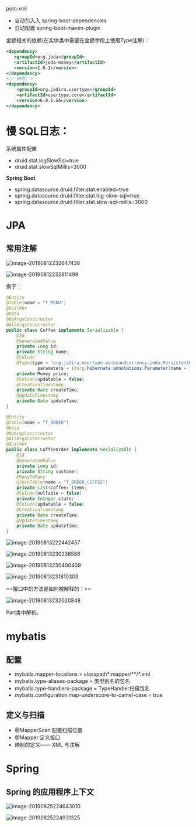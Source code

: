 pom.xml

- 自动引⼊入 spring-boot-dependencies
- 自动配置 spring-boot-maven-plugin

金额相关的依赖(在实体类中需要在金额字段上使用Type注解)：

```xml
<dependency>
   <groupId>org.joda</groupId>
   <artifactId>joda-money</artifactId>
   <version>1.0.1</version>
</dependency>
<!--映射-->
<dependency>
	<groupId>org.jadira.usertype</groupId>
    <artifactId>usertype.core</artifactId>
	<version>6.0.1.GA</version>
</dependency>
```



# 慢 SQL日志：

系统属性配置 

- druid.stat.logSlowSql=true
- druid.stat.slowSqlMillis=3000

**Spring Boot** 

- spring.datasource.druid.filter.stat.enabled=true
- spring.datasource.druid.filter.stat.log-slow-sql=true
- spring.datasource.druid.filter.stat.slow-sql-millis=3000

# JPA

## 常用注解

![image-20190812232647436](/Users/jack/Desktop/md/images/image-20190812232647436.png)

![image-20190812232811499](/Users/jack/Desktop/md/images/image-20190812232811499.png)

例子：

```java
@Entity
@Table(name = "T_MENU")
@Builder
@Data
@NoArgsConstructor
@AllArgsConstructor
public class Coffee implements Serializable {
    @Id
    @GeneratedValue
    private Long id;
    private String name;
    @Column
    @Type(type = "org.jadira.usertype.moneyandcurrency.joda.PersistentMoneyAmount",
            parameters = {@org.hibernate.annotations.Parameter(name = "currencyCode", value = "CNY")})
    private Money price;
    @Column(updatable = false)
    @CreationTimestamp
    private Date createTime;
    @UpdateTimestamp
    private Date updateTime;
}
```

```java
@Entity
@Table(name = "T_ORDER")
@Data
@NoArgsConstructor
@AllArgsConstructor
@Builder
public class CoffeeOrder implements Serializable {
    @Id
    @GeneratedValue
    private Long id;
    private String customer;
    @ManyToMany
    @JoinTable(name = "T_ORDER_COFFEE")
    private List<Coffee> items;
    @Column(nullable = false)
    private Integer state;
    @Column(updatable = false)
    @CreationTimestamp
    private Date createTime;
    @UpdateTimestamp
    private Date updateTime;
}
```

![image-20190813222442457](/Users/jack/Desktop/md/images/image-20190813222442457.png)

![image-20190813230236586](/Users/jack/Desktop/md/images/image-20190813230236586.png)

![image-20190813230400409](/Users/jack/Desktop/md/images/image-20190813230400409.png)

![image-20190813231810303](/Users/jack/Desktop/md/images/image-20190813231810303.png)

==接口中的方法是如何被解释的：==

![image-20190813232020848](/Users/jack/Desktop/md/images/image-20190813232020848.png)

Part类中解析。

# mybatis

## 配置

- mybatis.mapper-locations = classpath*:mapper/**/*.xml 
- mybatis.type-aliases-package = 类型别名的包名 
- mybatis.type-handlers-package = TypeHandler扫描包名 
- mybatis.configuration.map-underscore-to-camel-case = true 

## 定义与扫描

- @MapperScan 配置扫描位置 
- @Mapper 定义接⼝
- 映射的定义—— XML 与注解 

# Spring

## Spring 的应⽤程序上下⽂

![image-20190825224643010](/Users/jack/Desktop/md/images/image-20190825224643010.png)

![image-20190825224931325](/Users/jack/Desktop/md/images/image-20190825224931325.png)



















